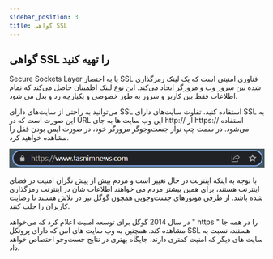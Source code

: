 ```yaml
---
sidebar_position: 3
title: گواهی SSL
---
```


## گواهی SSL را تهیه کنید

Secure Sockets Layer یا به اختصار SSL فناوری امنیتی است که یک لینک رمزگذاری شده بین سرور وب و مرورگر ایجاد می‌کند. این نوع لینک اطمینان حاصل می‌کند که تمام اطلاعات فقط بین کاربر و سرور به طور خصوصی و یکپارچه رد و بدل می شود.

می‌توانید به راحتی از سایت‌های دارای SSL استفاده کنید. تفاوت سایت‌های دارای SSL به این صورت است که در URL این وب سایت ها به جای http:// از https:// استفاده می‌شود. در سمت چپ نوار جست‌وجوگر مرورگر خود، در صورت ایمن بودن قفل را مشاهده خواهید کرد.

![گواهی ssl](./tasnim-ssl.png)

با توجه به اینکه اینترنت در حال تغییر است و مردم بیش از پیش نگران امنیت در فضای اینترنت هستند، برای همین بیشتر مردم می خواهند اطلاعات شان در اینترنت رمزگذاری شده باشد. از طرفی موتورهای جست‌وجویی همچون گوگل نیز در تلاش هستند تا رضایت کاربران را جلب کنند.

در سال 2014 گوگل برای توسعه امنیت اعلام کرد که می‌خواهد " https " را در همه جا مشاهده کند. همچنین به وب سایت های امن که دارای پروتکل SSL هستند، نسبت به سایت های دیگر که امنیت کمتری دارند، جایگاه بهتری در نتایج جست‌وجو احتصاص خواهد داد.
